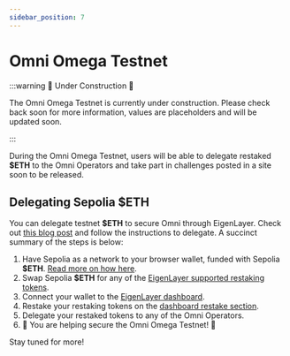 ```yaml
---
sidebar_position: 7
---
```


# Omni Omega Testnet

:::warning 🚧 Under Construction 🚧

The Omni Omega Testnet is currently under construction. Please check back soon for more information, values are placeholders and will be updated soon.

:::

During the Omni Omega Testnet, users will be able to delegate restaked **\$ETH** to the Omni Operators and take part in challenges posted in a site soon to be released.

## Delegating Sepolia \$ETH

You can delegate testnet **\$ETH** to secure Omni through EigenLayer. Check out [this blog post](https://news.omni.network/omni-omega-phase-two-how-to-delegate/) and follow the instructions to delegate. A succinct summary of the steps is below:

1. Have Sepolia as a network to your browser wallet, funded with Sepolia **\$ETH**. [Read more on how here](https://www.coingecko.com/learn/sepolia-eth).
2. Swap Sepolia **\$ETH** for any of the [EigenLayer supported restaking tokens](https://docs.eigenlayer.xyz/eigenlayer/restaking-guides/restaking-user-guide/testnet/obtaining-testnet-eth-and-liquid-staking-tokens-lsts).
3. Connect your wallet to the [EigenLayer dashboard](https://holesky.eigenlayer.xyz/).
4. Restake your restaking tokens on the [dashboard restake section](https://holesky.eigenlayer.xyz/restake).
5. Delegate your restaked tokens to any of the Omni Operators.
5. 🎉 You are helping secure the Omni Omega Testnet! 🎉

Stay tuned for more!
